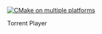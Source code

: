 [![CMake on multiple platforms](https://github.com/Rafail-Mukhutdinov/Torrent_Player/actions/workflows/cmake-multi-platform.yml/badge.svg)](https://github.com/Rafail-Mukhutdinov/Torrent_Player/actions/workflows/cmake-multi-platform.yml)

Torrent Player

